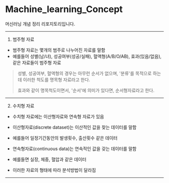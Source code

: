 # Machine_learning_Concept
머신러닝 개념 정리 리포지토리입니다.

---
1. 범주형 자료

- 범주형 자료는 몇개의 범주로 나누어진 자료를 말함
- 예를들어 성별(남/녀), 성공여부(성공/실패), 혈액형(A/B/O/AB), 효과(있음/없음), 같은 자료들이 범주형 자료
> 성별, 성공여부, 혈액형의 경우는 아무런 순서가 없으며, '분류'를 목적으로 하는데 이러한 척도를 명목형 자료라고 한다.
> 
> 효과와 같이 명목척도이면서, '순서'에 의미가 있다면, 순서형자료라고 한다.


---
2. 수치형 자료

- 수치형 자료에는 이산형자료와 연속형 자료가 있음

- 이산형자료(discrete dataset)는 이산적인 값을 찾는 데이터를 말함
 - 예를들어 일정기간동안의 발생횟수, 출산횟수 같은 데이터

- 연속형자료(continuous data)는 연속적인 값을 갖는 데이터를 말함
 - 예를들면 실장, 체중, 혈압과 같은 데이터

- 이러한 자료의 형태에 따라 분석방법이 달라짐

---
